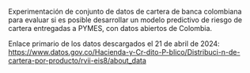 Experimentación de conjunto de datos de cartera de banca colombiana para evaluar si es posible desarrollar un modelo predictivo de riesgo de cartera entregadas a PYMES, con datos abiertos de Colombia. 

Enlace primario de los datos descargados el 21 de abril de 2024: https://www.datos.gov.co/Hacienda-y-Cr-dito-P-blico/Distribuci-n-de-cartera-por-producto/rvii-eis8/about_data
